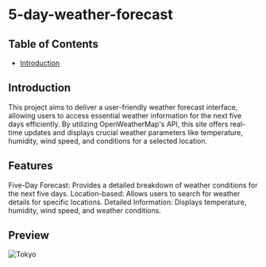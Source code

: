 # 5-day-weather-forecast

## Table of Contents

- [Introduction](#introduction)
  
## Introduction
This project aims to deliver a user-friendly weather forecast interface, allowing users to access essential weather information for the next five days efficiently. By utilizing OpenWeatherMap's API, this site offers real-time updates and displays crucial weather parameters like temperature, humidity, wind speed, and conditions for a selected location.

## Features
Five-Day Forecast: Provides a detailed breakdown of weather conditions for the next five days.
Location-based: Allows users to search for weather details for specific locations.
Detailed Information: Displays temperature, humidity, wind speed, and weather conditions.

## Preview
![Tokyo](https://github.com/Asem758/5-day-weather-forecast/assets/79334393/cc30dfd1-7075-4c7b-88ce-4032e34a792a)

